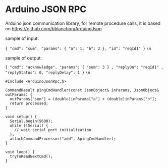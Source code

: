# Arduino JSON RPC
Arduino json communication library, for remote procedure calls, it is based on https://github.com/bblanchon/ArduinoJson

sample of input:

```{ "cmd": "sum", "params": { "a": 1, "b": 2 }, "id": "reqId1" }``` `\n`

sample of output:

```{ "cmd": "acknowledge", "params": { "sum": 3 } , "replyOn": "reqId1" , "replyStatus": 0, "replyDelay": 1 }``` `\n`


```
#include <ArduinoJsonRpc.h>

CommandResult pingCmdHandler(const JsonObject& inParams, JsonObject& outParams) {
  outParams["sum"] = (double)inParams["a"] + (double)inParams["b"];
  return processed;
}

void setup() {
  Serial.begin(9600);
  while (!Serial) {
    // wait serial port initialization
  };
  attachCommandProcessor("add", &pingCmdHandler);
}

void loop() {
  tryToReadNextCmd();
}

```

